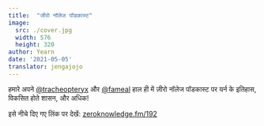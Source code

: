 ```yaml
---
title:  "जीरो नॉलेज पॉडकास्ट"
image:
  src: ./cover.jpg
  width: 576
  height: 320
author: Yearn
date: '2021-05-05'
translator: jengajojo
---
```


हमारे अपने [@tracheopteryx](https://twitter.com/tracheopteryx) और [@fameal](https://twitter.com/fameal) हाल ही में ज़ीरो नॉलेज पॉडकास्ट पर यर्न के इतिहास, विकसित होते शासन, और अधिक!

इसे नीचे दिए गए लिंक पर देखें:
[zeroknowledge.fm/192](https://www.zeroknowledge.fm/192)
